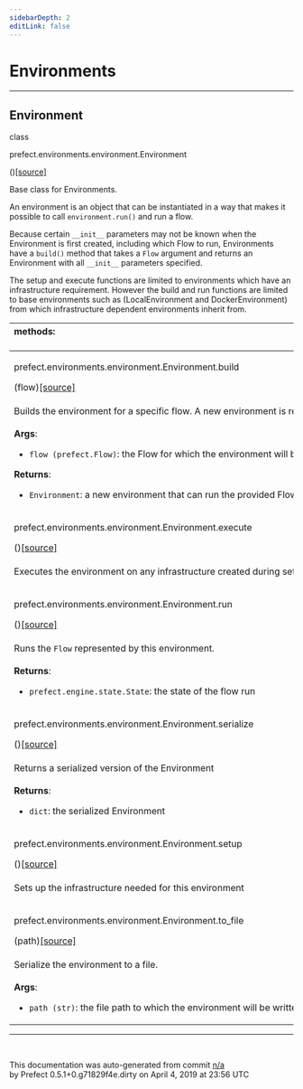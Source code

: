 ```yaml
---
sidebarDepth: 2
editLink: false
---
```

# Environments
---
 ## Environment
 <div class='class-sig' id='prefect-environments-environment-environment'><p class="prefect-sig">class </p><p class="prefect-class">prefect.environments.environment.Environment</p>()<span class="source"><a href="https://github.com/PrefectHQ/prefect/blob/master/src/prefect/environments/environment.py#L35">[source]</a></span></div>

Base class for Environments.

An environment is an object that can be instantiated in a way that makes it possible to call `environment.run()` and run a flow.

Because certain `__init__` parameters may not be known when the Environment is first created, including which Flow to run, Environments have a `build()` method that takes a `Flow` argument and returns an Environment with all `__init__` parameters specified.

The setup and execute functions are limited to environments which have an infrastructure requirement. However the build and run functions are limited to base environments such as (LocalEnvironment and DockerEnvironment) from which infrastructure dependent environments inherit from.

|methods: &nbsp;&nbsp;&nbsp;&nbsp;&nbsp;&nbsp;&nbsp;&nbsp;&nbsp;&nbsp;&nbsp;&nbsp;&nbsp;&nbsp;&nbsp;&nbsp;&nbsp;&nbsp;&nbsp;&nbsp;&nbsp;&nbsp;&nbsp;&nbsp;&nbsp;&nbsp;&nbsp;&nbsp;&nbsp;&nbsp;&nbsp;&nbsp;&nbsp;&nbsp;&nbsp;&nbsp;&nbsp;&nbsp;&nbsp;&nbsp;&nbsp;&nbsp;&nbsp;&nbsp;&nbsp;&nbsp;&nbsp;&nbsp;&nbsp;&nbsp;&nbsp;&nbsp;&nbsp;&nbsp;&nbsp;&nbsp;&nbsp;&nbsp;&nbsp;&nbsp;&nbsp;&nbsp;&nbsp;&nbsp;&nbsp;&nbsp;&nbsp;&nbsp;&nbsp;&nbsp;&nbsp;&nbsp;&nbsp;&nbsp;&nbsp;&nbsp;&nbsp;&nbsp;&nbsp;&nbsp;&nbsp;&nbsp;&nbsp;&nbsp;&nbsp;&nbsp;&nbsp;&nbsp;&nbsp;&nbsp;&nbsp;&nbsp;&nbsp;&nbsp;&nbsp;&nbsp;&nbsp;&nbsp;&nbsp;&nbsp;&nbsp;&nbsp;&nbsp;&nbsp;&nbsp;&nbsp;&nbsp;&nbsp;&nbsp;&nbsp;&nbsp;&nbsp;&nbsp;&nbsp;&nbsp;&nbsp;&nbsp;&nbsp;&nbsp;&nbsp;&nbsp;&nbsp;&nbsp;&nbsp;&nbsp;&nbsp;&nbsp;&nbsp;&nbsp;&nbsp;&nbsp;&nbsp;&nbsp;&nbsp;&nbsp;&nbsp;&nbsp;&nbsp;&nbsp;&nbsp;&nbsp;&nbsp;&nbsp;&nbsp;&nbsp;&nbsp;&nbsp;&nbsp;&nbsp;&nbsp;|
|:----|
 | <div class='method-sig' id='prefect-environments-environment-environment-build'><p class="prefect-class">prefect.environments.environment.Environment.build</p>(flow)<span class="source"><a href="https://github.com/PrefectHQ/prefect/blob/master/src/prefect/environments/environment.py#L55">[source]</a></span></div>
<p class="methods">Builds the environment for a specific flow. A new environment is returned.<br><br>**Args**:     <ul class="args"><li class="args">`flow (prefect.Flow)`: the Flow for which the environment will be built</li></ul>**Returns**:     <ul class="args"><li class="args">`Environment`: a new environment that can run the provided Flow.</li></ul></p>|
 | <div class='method-sig' id='prefect-environments-environment-environment-execute'><p class="prefect-class">prefect.environments.environment.Environment.execute</p>()<span class="source"><a href="https://github.com/PrefectHQ/prefect/blob/master/src/prefect/environments/environment.py#L67">[source]</a></span></div>
<p class="methods">Executes the environment on any infrastructure created during setup</p>|
 | <div class='method-sig' id='prefect-environments-environment-environment-run'><p class="prefect-class">prefect.environments.environment.Environment.run</p>()<span class="source"><a href="https://github.com/PrefectHQ/prefect/blob/master/src/prefect/environments/environment.py#L73">[source]</a></span></div>
<p class="methods">Runs the `Flow` represented by this environment.<br><br>**Returns**:     <ul class="args"><li class="args">`prefect.engine.state.State`: the state of the flow run</li></ul></p>|
 | <div class='method-sig' id='prefect-environments-environment-environment-serialize'><p class="prefect-class">prefect.environments.environment.Environment.serialize</p>()<span class="source"><a href="https://github.com/PrefectHQ/prefect/blob/master/src/prefect/environments/environment.py#L88">[source]</a></span></div>
<p class="methods">Returns a serialized version of the Environment<br><br>**Returns**:     <ul class="args"><li class="args">`dict`: the serialized Environment</li></ul></p>|
 | <div class='method-sig' id='prefect-environments-environment-environment-setup'><p class="prefect-class">prefect.environments.environment.Environment.setup</p>()<span class="source"><a href="https://github.com/PrefectHQ/prefect/blob/master/src/prefect/environments/environment.py#L82">[source]</a></span></div>
<p class="methods">Sets up the infrastructure needed for this environment</p>|
 | <div class='method-sig' id='prefect-environments-environment-environment-to-file'><p class="prefect-class">prefect.environments.environment.Environment.to_file</p>(path)<span class="source"><a href="https://github.com/PrefectHQ/prefect/blob/master/src/prefect/environments/environment.py#L98">[source]</a></span></div>
<p class="methods">Serialize the environment to a file.<br><br>**Args**:     <ul class="args"><li class="args">`path (str)`: the file path to which the environment will be written</li></ul></p>|

---
<br>


<p class="auto-gen">This documentation was auto-generated from commit <a href='https://github.com/PrefectHQ/prefect/commit/n/a'>n/a</a> </br>by Prefect 0.5.1+0.g71829f4e.dirty on April 4, 2019 at 23:56 UTC</p>